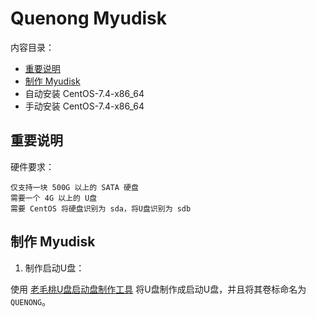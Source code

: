 ﻿# Quenong Myudisk

内容目录：

 - [重要说明][1]
 - [制作 Myudisk][2]
 - 自动安装 CentOS-7.4-x86_64
 - 手动安装 CentOS-7.4-x86_64

## 重要说明

硬件要求：

    仅支持一块 500G 以上的 SATA 硬盘
    需要一个 4G 以上的 U盘
    需要 CentOS 将硬盘识别为 sda，将U盘识别为 sdb

## 制作 Myudisk

1. 制作启动U盘：

使用 [老毛桃U盘启动盘制作工具][3] 将U盘制作成启动U盘，并且将其卷标命名为 `QUENONG`。


  [1]: https://github.com/quefei/myudisk#%E9%87%8D%E8%A6%81%E8%AF%B4%E6%98%8E
  [2]: https://github.com/quefei/myudisk#%E5%88%B6%E4%BD%9C-myudisk
  [3]: http://laomaotao.net/down/2016/1015/4932.html